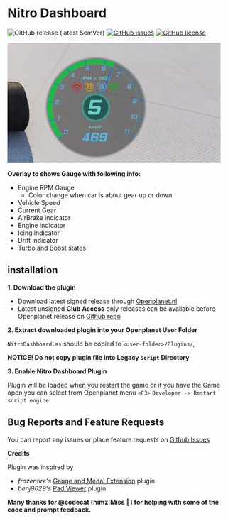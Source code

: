 # Nitro Dashboard

![GitHub release (latest SemVer)](https://img.shields.io/github/v/release/nitroquery/NitroDashboard)
[![GitHub issues](https://img.shields.io/github/issues/nitroquery/NitroDashboard)](https://github.com/nitroquery/NitroDashboard/issues)
[![GitHub license](https://img.shields.io/github/license/nitroquery/NitroDashboard)](https://github.com/nitroquery/NitroDashboard/blob/main/LICENSE)

![screenshot](assets/images/screenshot.png)

**Overlay to shows Gauge with following info:**

- Engine RPM Gauge
  - Color change when car is about gear up or down
- Vehicle Speed
- Current Gear
- AirBrake indicator
- Engine indicator
- Icing indicator
- Drift indicator
- Turbo and Boost states

## installation

**1. Download the plugin**

- Download latest signed release through [Openplanet.nl](https://openplanet.nl/files/102)
- Latest unsigned **Club Access** only releases can be available before Openplanet release on [Github repo](https://github.com/nitroquery/NitroDashboard/releases)

**2. Extract downloaded plugin into your Openplanet User Folder**

`NitroDashboard.as` should be copied to `<user-folder>/Plugins/`,

**NOTICE! Do not copy plugin file into Legacy `Script` Directory**

**3. Enable Nitro Dashboard Plugin**

Plugin will be loaded when you restart the game or if you have the Game open you can select from Openplanet menu `<F3>` `Developer -> Restart script engine`

## Bug Reports and Feature Requests

You can report any issues or place feature requests on [Github Issues](https://github.com/nitroquery/NitroDashboard/issues)


**Credits**

Plugin was inspired by
- *frozentire's* [Gauge and Medal Extension](https://openplanet.nl/files/63) plugin
- *benj9029's* [Pad Viewer](https://openplanet.nl/files/64) plugin

**Many thanks for @codecat (הimz¦Miss ) for helping with some of the code and prompt feedback.**
